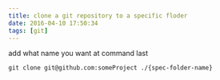 ```yaml
---
title: clone a git repository to a specific floder
date: 2016-04-10 17:50:34
tags: [git]
---
```


add what name you want at command last

    git clone git@github.com:someProject ./{spec-folder-name}

